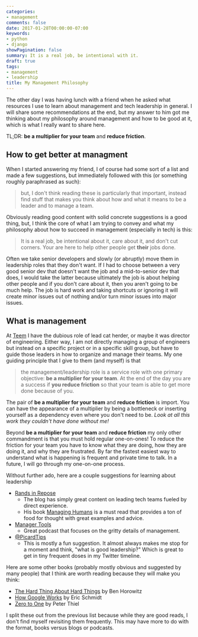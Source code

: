 ```yaml
---
categories:
- management
comments: false
date: 2017-01-28T00:00:00-07:00
keywords:
- python
- django
showPagination: false
summary: It is a real job, be intentional with it.
draft: true
tags:
- management
- leadership
title: My Management Philosophy
---
```


The other day I was having lunch with a friend when he asked what resources I
use to learn about management and tech leadership in general. I will share
some recommendations at the end, but my answer to him got me thinking about
my philosophy around management and how to be good at it, which is what I really
want to share here.

TL;DR: __be a multiplier for your team__ and __reduce friction__.

<!--more-->

## How to get better at managment

When I started answering my friend, I of course had some sort of a list and
made a few suggestions, but immediately followed with this (or something
roughly paraphrased as such):

> but, I don't think reading these is particularly that important, instead
> find stuff that makes you think about how and what it means to be a leader
> and to manage a team.

Obviously reading good content with solid concrete suggestions is a good thing,
but, I think the core of what I am trying to convey and what my philosophy
about how to succeed in management (especially in tech) is this:

> It is a real job, be intentional about it, care about it, and don't
> cut corners.  Your are here to help other people get __their__ jobs done.

Often we take senior developers and slowly (or abruptly) move them in leadership
roles that they don't want.  If I had to choose between a very good senior dev
that doesn't want the job and a mid-to-senior dev that does, I would take the
latter because ultimately the job is about helping other people and if you don't
care about it, then you aren't going to be much help.  The job is hard work
and taking shortcuts or ignoring it will create minor issues out of nothing
and/or turn minor issues into major issues.

## What is management

At [Teem](https://teem.com) I have the dubious role of lead cat herder, or maybe
it was director of engineering. Either way, I am not directly managing a group of
engineers but instead on a specific project or in a specific skill group, but
have to guide those leaders in how to organize and manage their teams.  My
one guiding principle that I give to them (and myself) is that

> the management/leadership role is a service role with one primary objective:
> __be a multiplier for your team__. At the end of the day you are a success if
> __you reduce friction__ so that your team is able to get more done because of
> you.

The pair of __be a multiplier for your team__ and __reduce friction__ is
import. You can have the appearance of a multiplier by being a bottleneck or
inserting yourself as a dependency even where you don't need to be.
*Look at all this work they couldn't have done without me!*

Beyond __be a multiplier for your team__ and __reduce friction__ my only other
commandment is that you must hold regular one-on-ones! To reduce the friction
for your team you have to know what they are doing, how they are doing it, and
why they are frustrated.  By far the fastest easiest way to understand what
is happening is frequent and private time to talk. In a future, I will
go through my one-on-one process.

Without further ado, here are a couple suggestions for learning about leadership

- [Rands in Repose](http://randsinrepose.com/)
    - The blog has simply great content on leading tech teams fueled by direct
      experience.
    - His book [Managing Humans](https://www.amazon.com/Managing-Humans-Humorous-Software-Engineering/dp/1484221575/)
      is a must read that provides a ton of food for thought with great examples
      and advice.
- [Manager Tools](https://www.manager-tools.com/)
    - Great podcast that focuses on the gritty details of management.
- [@PicardTips](https://twitter.com/PicardTips)
    - This is mostly a fun suggestion. It almost always makes me stop
      for a moment and think, "what is good leadership?"  Which is great to get
      in tiny frequent doses in my Twitter timeline.

Here are some other books (probably mostly obvious and suggested by many people)
that I think are worth reading because they will make you think:

- [The Hard Thing About Hard Things](https://www.amazon.com/Hard-Thing-About-Things-Building/dp/0062273205/) by Ben Horowitz
- [How Google Works](https://www.amazon.com/How-Google-Works-Eric-Schmidt/dp/1455582344/) by Eric Schmidt
- [Zero to One](https://www.amazon.com/Zero-One-Notes-Startups-Future/dp/0804139296/) by Peter Thiel

I split these out from the previous list because while they are good reads, I
don't find myself revisiting them frequently.  This may have more to do with the
format, books versus blogs or podcasts.

